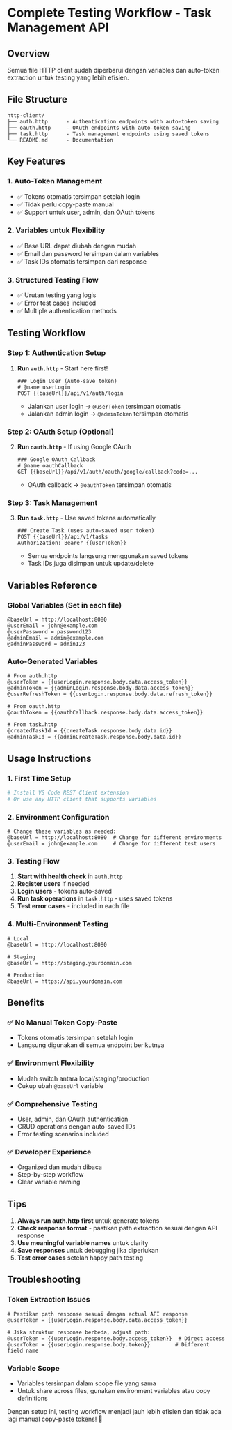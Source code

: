 # Complete Testing Workflow - Task Management API

## Overview

Semua file HTTP client sudah diperbarui dengan variables dan auto-token extraction untuk testing yang lebih efisien.

## File Structure

```
http-client/
├── auth.http      - Authentication endpoints with auto-token saving
├── oauth.http     - OAuth endpoints with auto-token saving
├── task.http      - Task management endpoints using saved tokens
└── README.md      - Documentation
```

## Key Features

### 1. **Auto-Token Management**

- ✅ Tokens otomatis tersimpan setelah login
- ✅ Tidak perlu copy-paste manual
- ✅ Support untuk user, admin, dan OAuth tokens

### 2. **Variables untuk Flexibility**

- ✅ Base URL dapat diubah dengan mudah
- ✅ Email dan password tersimpan dalam variables
- ✅ Task IDs otomatis tersimpan dari response

### 3. **Structured Testing Flow**

- ✅ Urutan testing yang logis
- ✅ Error test cases included
- ✅ Multiple authentication methods

## Testing Workflow

### Step 1: Authentication Setup

1. **Run `auth.http`** - Start here first!
   ```http
   ### Login User (Auto-save token)
   # @name userLogin
   POST {{baseUrl}}/api/v1/auth/login
   ```
   - Jalankan user login → `@userToken` tersimpan otomatis
   - Jalankan admin login → `@adminToken` tersimpan otomatis

### Step 2: OAuth Setup (Optional)

2. **Run `oauth.http`** - If using Google OAuth
   ```http
   ### Google OAuth Callback
   # @name oauthCallback
   GET {{baseUrl}}/api/v1/auth/oauth/google/callback?code=...
   ```
   - OAuth callback → `@oauthToken` tersimpan otomatis

### Step 3: Task Management

3. **Run `task.http`** - Use saved tokens automatically
   ```http
   ### Create Task (uses auto-saved user token)
   POST {{baseUrl}}/api/v1/tasks
   Authorization: Bearer {{userToken}}
   ```
   - Semua endpoints langsung menggunakan saved tokens
   - Task IDs juga disimpan untuk update/delete

## Variables Reference

### Global Variables (Set in each file)

```http
@baseUrl = http://localhost:8080
@userEmail = john@example.com
@userPassword = password123
@adminEmail = admin@example.com
@adminPassword = admin123
```

### Auto-Generated Variables

```http
# From auth.http
@userToken = {{userLogin.response.body.data.access_token}}
@adminToken = {{adminLogin.response.body.data.access_token}}
@userRefreshToken = {{userLogin.response.body.data.refresh_token}}

# From oauth.http
@oauthToken = {{oauthCallback.response.body.data.access_token}}

# From task.http
@createdTaskId = {{createTask.response.body.data.id}}
@adminTaskId = {{adminCreateTask.response.body.data.id}}
```

## Usage Instructions

### 1. **First Time Setup**

```bash
# Install VS Code REST Client extension
# Or use any HTTP client that supports variables
```

### 2. **Environment Configuration**

```http
# Change these variables as needed:
@baseUrl = http://localhost:8080  # Change for different environments
@userEmail = john@example.com     # Change for different test users
```

### 3. **Testing Flow**

1. **Start with health check** in `auth.http`
2. **Register users** if needed
3. **Login users** - tokens auto-saved
4. **Run task operations** in `task.http` - uses saved tokens
5. **Test error cases** - included in each file

### 4. **Multi-Environment Testing**

```http
# Local
@baseUrl = http://localhost:8080

# Staging
@baseUrl = http://staging.yourdomain.com

# Production
@baseUrl = https://api.yourdomain.com
```

## Benefits

### ✅ **No Manual Token Copy-Paste**

- Tokens otomatis tersimpan setelah login
- Langsung digunakan di semua endpoint berikutnya

### ✅ **Environment Flexibility**

- Mudah switch antara local/staging/production
- Cukup ubah `@baseUrl` variable

### ✅ **Comprehensive Testing**

- User, admin, dan OAuth authentication
- CRUD operations dengan auto-saved IDs
- Error testing scenarios included

### ✅ **Developer Experience**

- Organized dan mudah dibaca
- Step-by-step workflow
- Clear variable naming

## Tips

1. **Always run auth.http first** untuk generate tokens
2. **Check response format** - pastikan path extraction sesuai dengan API response
3. **Use meaningful variable names** untuk clarity
4. **Save responses** untuk debugging jika diperlukan
5. **Test error cases** setelah happy path testing

## Troubleshooting

### Token Extraction Issues

```http
# Pastikan path response sesuai dengan actual API response
@userToken = {{userLogin.response.body.data.access_token}}

# Jika struktur response berbeda, adjust path:
@userToken = {{userLogin.response.body.access_token}}  # Direct access
@userToken = {{userLogin.response.body.token}}        # Different field name
```

### Variable Scope

- Variables tersimpan dalam scope file yang sama
- Untuk share across files, gunakan environment variables atau copy definitions

Dengan setup ini, testing workflow menjadi jauh lebih efisien dan tidak ada lagi manual copy-paste tokens! 🚀
